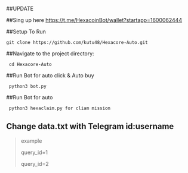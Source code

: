 ##UPDATE


##Sing up here https://t.me/HexacoinBot/wallet?startapp=1600062444

##Setup To Run

    git clone https://github.com/kutu48/Hexacore-Auto.git

##Navigate to the project directory:

     cd Hexacore-Auto

##Run Bot for auto click & Auto buy

     python3 bot.py 

##Run Bot for auto     

     python3 hexaclaim.py for cliam mission

     
## Change data.txt with Telegram id:username
>example
>
>query_id=1
>
>query_id=2
